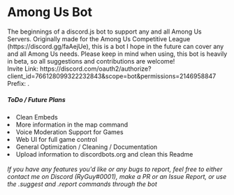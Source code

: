 <h1>Among Us Bot</h1>
The beginnings of a discord.js bot to support any and all Among Us Servers. Originally made for the Among Us Competitive League (https://discord.gg/faAejUe), this is a bot I hope in the future can cover any and all Among Us needs. Please keep in mind when using, this bot is heavily in beta, so all suggestions and contributions are welcome!
<br>
Invite Link: https://discord.com/oauth2/authorize?client_id=766128099322232843&scope=bot&permissions=2146958847
<br>
Prefix: .
<br>
<h5>ToDo / Future Plans</h5>
<li>Clean Embeds</li>
<li>More information in the map command</li>
<li>Voice Moderation Support for Games</li>
<li>Web UI for full game control</li>
<li>General Optimization / Cleaning / Documentation</li>
<li>Upload information to discordbots.org and clean this Readme</li>
<br>
<i>If you have any features you'd like or any bugs to report, feel free to either contact me on Discord (RyGuy#0001), make a PR or an Issue Report, or use the .suggest and .report commands through the bot</i>
